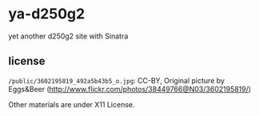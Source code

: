 # ya-d250g2

yet another d250g2 site with Sinatra

## license

`/public/3602195819_492a5b43b5_o.jpg`: CC-BY, Original picture by Eggs&Beer (http://www.flickr.com/photos/38449766@N03/3602195819/)

Other materials are under X11 License.
